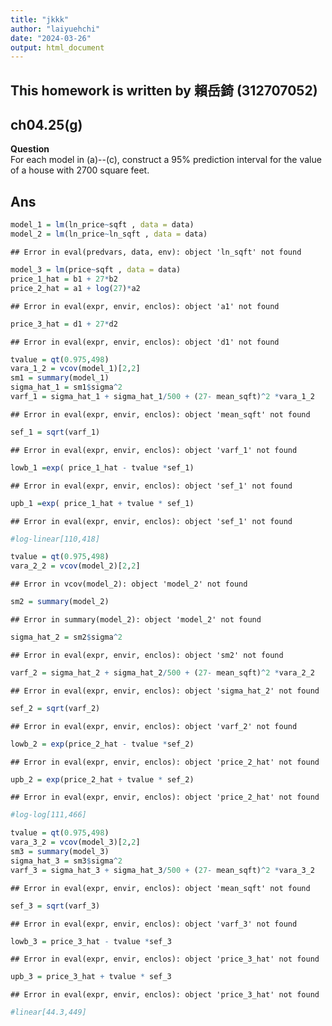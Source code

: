 ```yaml
---
title: "jkkk"
author: "laiyuehchi"
date: "2024-03-26"
output: html_document
---
```


## This homework is written by 賴岳錡 (312707052)

## ch04.25(g)

**Question**\
For each model in (a)--(c), construct a 95% prediction interval for the value of a house with 2700 square feet.

## Ans


```r
model_1 = lm(ln_price~sqft , data = data)
model_2 = lm(ln_price~ln_sqft , data = data)
```

```
## Error in eval(predvars, data, env): object 'ln_sqft' not found
```

```r
model_3 = lm(price~sqft , data = data)
price_1_hat = b1 + 27*b2
price_2_hat = a1 + log(27)*a2
```

```
## Error in eval(expr, envir, enclos): object 'a1' not found
```

```r
price_3_hat = d1 + 27*d2
```

```
## Error in eval(expr, envir, enclos): object 'd1' not found
```

```r
tvalue = qt(0.975,498)
vara_1_2 = vcov(model_1)[2,2]
sm1 = summary(model_1)
sigma_hat_1 = sm1$sigma^2 
varf_1 = sigma_hat_1 + sigma_hat_1/500 + (27- mean_sqft)^2 *vara_1_2 
```

```
## Error in eval(expr, envir, enclos): object 'mean_sqft' not found
```

```r
sef_1 = sqrt(varf_1)
```

```
## Error in eval(expr, envir, enclos): object 'varf_1' not found
```

```r
lowb_1 =exp( price_1_hat - tvalue *sef_1)
```

```
## Error in eval(expr, envir, enclos): object 'sef_1' not found
```

```r
upb_1 =exp( price_1_hat + tvalue * sef_1)
```

```
## Error in eval(expr, envir, enclos): object 'sef_1' not found
```

```r
#log-linear[110,418]

tvalue = qt(0.975,498)
vara_2_2 = vcov(model_2)[2,2]
```

```
## Error in vcov(model_2): object 'model_2' not found
```

```r
sm2 = summary(model_2)
```

```
## Error in summary(model_2): object 'model_2' not found
```

```r
sigma_hat_2 = sm2$sigma^2 
```

```
## Error in eval(expr, envir, enclos): object 'sm2' not found
```

```r
varf_2 = sigma_hat_2 + sigma_hat_2/500 + (27- mean_sqft)^2 *vara_2_2 
```

```
## Error in eval(expr, envir, enclos): object 'sigma_hat_2' not found
```

```r
sef_2 = sqrt(varf_2)
```

```
## Error in eval(expr, envir, enclos): object 'varf_2' not found
```

```r
lowb_2 = exp(price_2_hat - tvalue *sef_2)
```

```
## Error in eval(expr, envir, enclos): object 'price_2_hat' not found
```

```r
upb_2 = exp(price_2_hat + tvalue * sef_2)
```

```
## Error in eval(expr, envir, enclos): object 'price_2_hat' not found
```

```r
#log-log[111,466]

tvalue = qt(0.975,498)
vara_3_2 = vcov(model_3)[2,2]
sm3 = summary(model_3)
sigma_hat_3 = sm3$sigma^2
varf_3 = sigma_hat_3 + sigma_hat_3/500 + (27- mean_sqft)^2 *vara_3_2
```

```
## Error in eval(expr, envir, enclos): object 'mean_sqft' not found
```

```r
sef_3 = sqrt(varf_3)
```

```
## Error in eval(expr, envir, enclos): object 'varf_3' not found
```

```r
lowb_3 = price_3_hat - tvalue *sef_3
```

```
## Error in eval(expr, envir, enclos): object 'price_3_hat' not found
```

```r
upb_3 = price_3_hat + tvalue * sef_3
```

```
## Error in eval(expr, envir, enclos): object 'price_3_hat' not found
```

```r
#linear[44.3,449]
```

